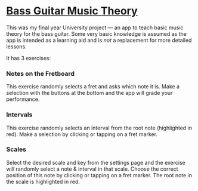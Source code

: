 # [Bass Guitar Music Theory](https://github.com/imjoehaines/fyp)

This was my final year University project &mdash; an app to teach basic music theory for the bass guitar. Some very basic knowledge is assumed as the app is intended as a learning aid and is *not* a replacement for more detailed lessons.

It has 3 exercises:

### Notes on the Fretboard
This exercise randomly selects a fret and asks which note it is. Make a selection with the buttons at the bottom and the app will grade your performance.

### Intervals
This exercise randomly selects an interval from the root note (highlighted in red). Make a selection by clicking or tapping on a fret marker.

### Scales
Select the desired scale and key from the settings page and the exercise will randomly select a note & interval in that scale. Choose the correct position of this note by clicking or tapping on a fret marker. The root note in the scale is highlighted in red.